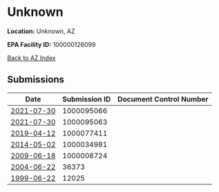 # Unknown

**Location:** Unknown, AZ

**EPA Facility ID:** 100000126099

[Back to AZ Index](../../index.md)

## Submissions

| Date | Submission ID | Document Control Number |
|------|--------------|-------------------------|
| [2021-07-30](submissions/1000095066.md) | 1000095066 |  |
| [2021-07-30](submissions/1000095063.md) | 1000095063 |  |
| [2019-04-12](submissions/1000077411.md) | 1000077411 |  |
| [2014-05-02](submissions/1000034981.md) | 1000034981 |  |
| [2009-06-18](submissions/1000008724.md) | 1000008724 |  |
| [2004-06-22](submissions/36373.md) | 36373 |  |
| [1999-06-22](submissions/12025.md) | 12025 |  |
